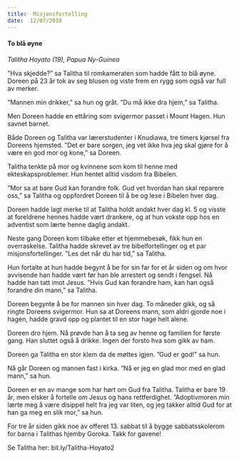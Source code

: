 ```yaml
---
title:  Misjonsfortelling
date:  12/07/2019
---
```


#### To blå øyne

_Talitha Hoyato (19), Papua Ny-Guinea_

”Hva skjedde?” sa Talitha til romkameraten som hadde fått to blå øyne. Doreen på 23 år tok av seg blusen og viste frem en rygg som også var full av merker.

”Mannen min drikker,” sa hun og gråt. ”Du må ikke dra hjem,” sa Talitha.

Men Doreen hadde en ettåring som svigermor passet i Mount Hagen. Hun savnet barnet.

Både Doreen og Talitha var lærerstudenter i Knudiawa, tre timers kjørsel fra Doreens hjemsted. ”Det er bare sorgen, jeg vet ikke hva jeg skal gjøre for å være en god mor og kone,” sa Doreen.

Talitha tenkte på mor og kvinnene som kom til henne med ekteskapsproblemer. Hun hentet alltid visdom fra Bibelen.

”Mor sa at bare Gud kan forandre folk. Gud vet hvordan han skal reparere oss,” sa Talitha og oppfordret Doreen til å be og lese i Bibelen hver dag.

Doreen hadde lagt merke til at Talitha holdt andakt hver dag kl. 5 og visste at foreldrene hennes hadde vært drankere, og at hun vokste opp hos en adventist som lærte henne daglig andakt.

Neste gang Doreen kom tilbake etter et hjemmebesøk, fikk hun en overraskelse. Talitha hadde skrevet av tre bibelfortellinger og et par misjonsfortellinger. ”Les det når du har tid,” sa Talitha.

Hun fortalte at hun hadde begynt å be for sin far for et år siden og om hvor avvisende han hadde vært før han ble arrestert og sendt i fengsel. Nå hadde han tatt imot Jesus. ”Hvis Gud kan forandre ham, kan han også forandre din mann,” sa Talitha.

Doreen begynte å be for mannen sin hver dag. To måneder gikk, og så ringte Doreens svigermor. Hun sa at Doreens mann, som aldri gjorde noe i hagen, hadde gravd opp og plantet til en stor hage helt alene.

Doreen dro hjem. Nå prøvde han å ta seg av henne og familien for første gang. Han sluttet også å drikke. Ingen der forsto hva som gikk av ham.

Doreen ga Talitha en stor klem da de møttes igjen. ”Gud er god!” sa hun.

Nå går Doreen og mannen fast i kirka. ”Nå er jeg en glad mor med en glad mann,” sa hun.

Doreen er en av mange som har hørt om Gud fra Talitha. Talitha er bare 19 år, men elsker å fortelle om Jesus og hans rettferdighet. ”Adoptivmoren min lærte meg å være disippel helt fra jeg var liten, og jeg takker alltid Gud for at han ga meg en slik mor,” sa hun.

For tre år siden gikk noe av offeret 13. sabbat til å bygge sabbatsskolerom for barna i Talithas hjemby Goroka. Takk for gavene!

Se Talitha her: bit.ly/Talitha-Hoyato2